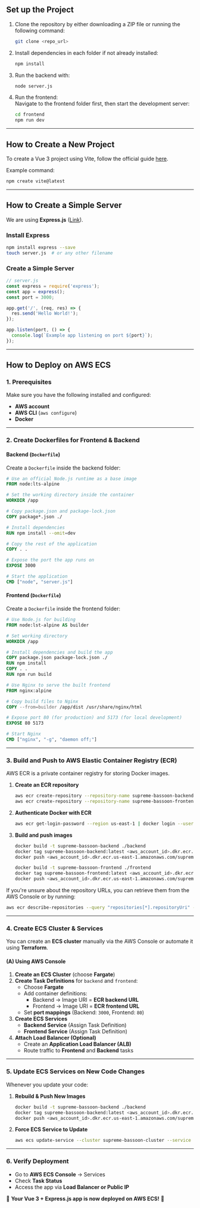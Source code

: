 ## Set up the Project  

1. Clone the repository by either downloading a ZIP file or running the following command:  
    ```bash
    git clone <repo_url>
    ```  
2. Install dependencies in each folder if not already installed:  
    ```bash
    npm install
    ```  
3. Run the backend with:  
    ```bash
    node server.js
    ```  
4. Run the frontend:  
   Navigate to the frontend folder first, then start the development server:  
    ```bash
    cd frontend
    npm run dev
    ```  

---

## How to Create a New Project  

To create a Vue 3 project using Vite, follow the official guide [here](https://vite.dev/guide/#scaffolding-your-first-vite-project).  

Example command:  
```bash
npm create vite@latest
```

---

## How to Create a Simple Server  

We are using **Express.js** ([Link](https://expressjs.com/)).  

### Install Express  
```bash
npm install express --save
touch server.js  # or any other filename
```

### Create a Simple Server  
```javascript
// server.js
const express = require('express');
const app = express();
const port = 3000;

app.get('/', (req, res) => {
  res.send('Hello World!');
});

app.listen(port, () => {
  console.log(`Example app listening on port ${port}`);
});
```

---

## How to Deploy on AWS ECS  

### 1. Prerequisites  
Make sure you have the following installed and configured:  
- **AWS account**  
- **AWS CLI** (`aws configure`)  
- **Docker**  

---

### 2. Create Dockerfiles for Frontend & Backend  

#### Backend (`Dockerfile`)  
Create a `Dockerfile` inside the backend folder:  
```dockerfile
# Use an official Node.js runtime as a base image
FROM node:lts-alpine

# Set the working directory inside the container
WORKDIR /app

# Copy package.json and package-lock.json
COPY package*.json ./

# Install dependencies
RUN npm install --omit=dev

# Copy the rest of the application
COPY . .

# Expose the port the app runs on
EXPOSE 3000

# Start the application
CMD ["node", "server.js"]
```

#### Frontend (`Dockerfile`)  
Create a `Dockerfile` inside the frontend folder:  
```dockerfile
# Use Node.js for building
FROM node:lst-alpine AS builder

# Set working directory
WORKDIR /app

# Install dependencies and build the app
COPY package.json package-lock.json ./
RUN npm install
COPY . .
RUN npm run build

# Use Nginx to serve the built frontend
FROM nginx:alpine

# Copy build files to Nginx
COPY --from=builder /app/dist /usr/share/nginx/html

# Expose port 80 (for production) and 5173 (for local development)
EXPOSE 80 5173

# Start Nginx
CMD ["nginx", "-g", "daemon off;"]
```

---

### 3. Build and Push to AWS Elastic Container Registry (ECR)  

AWS ECR is a private container registry for storing Docker images.  

1. **Create an ECR repository**  
   ```bash
   aws ecr create-repository --repository-name supreme-bassoon-backend
   aws ecr create-repository --repository-name supreme-bassoon-frontend
   ```  
2. **Authenticate Docker with ECR**  
   ```bash
   aws ecr get-login-password --region us-east-1 | docker login --username AWS --password-stdin <aws_account_id>.dkr.ecr.us-east-1.amazonaws.com
   ```  
3. **Build and push images**  
   ```bash
   docker build -t supreme-bassoon-backend ./backend
   docker tag supreme-bassoon-backend:latest <aws_account_id>.dkr.ecr.us-east-1.amazonaws.com/supreme-bassoon-backend
   docker push <aws_account_id>.dkr.ecr.us-east-1.amazonaws.com/supreme-bassoon-backend

   docker build -t supreme-bassoon-frontend ./frontend
   docker tag supreme-bassoon-frontend:latest <aws_account_id>.dkr.ecr.us-east-1.amazonaws.com/supreme-bassoon-frontend
   docker push <aws_account_id>.dkr.ecr.us-east-1.amazonaws.com/supreme-bassoon-frontend
   ```  

If you're unsure about the repository URLs, you can retrieve them from the AWS Console or by running:  
```bash
aws ecr describe-repositories --query "repositories[*].repositoryUri" --output table
```

---

### 4. Create ECS Cluster & Services  

You can create an **ECS cluster** manually via the AWS Console or automate it using **Terraform**.  

#### (A) Using AWS Console  

1. **Create an ECS Cluster** (choose **Fargate**)  
2. **Create Task Definitions** for `backend` and `frontend`:  
   - Choose **Fargate**  
   - Add container definitions:  
     - Backend → Image URI = **ECR backend URL**  
     - Frontend → Image URI = **ECR frontend URL**  
   - Set **port mappings** (Backend: `3000`, Frontend: `80`)  
3. **Create ECS Services**  
   - **Backend Service** (Assign Task Definition)  
   - **Frontend Service** (Assign Task Definition)  
4. **Attach Load Balancer (Optional)**  
   - Create an **Application Load Balancer (ALB)**  
   - Route traffic to **Frontend** and **Backend** tasks  

---

### 5. Update ECS Services on New Code Changes  

Whenever you update your code:  

1. **Rebuild & Push New Images**  
   ```bash
   docker build -t supreme-bassoon-backend ./backend
   docker tag supreme-bassoon-backend:latest <aws_account_id>.dkr.ecr.us-east-1.amazonaws.com/supreme-bassoon-backend
   docker push <aws_account_id>.dkr.ecr.us-east-1.amazonaws.com/supreme-bassoon-backend
   ```  
2. **Force ECS Service to Update**  
   ```bash
   aws ecs update-service --cluster supreme-bassoon-cluster --service backend-service --force-new-deployment
   ```  

---

### 6. Verify Deployment  

- Go to **AWS ECS Console** → Services  
- Check **Task Status**  
- Access the app via **Load Balancer or Public IP**  

🚀 **Your Vue 3 + Express.js app is now deployed on AWS ECS!** 🚀  
